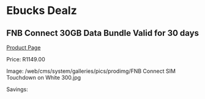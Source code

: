 
# Ebucks Dealz
## FNB Connect 30GB Data Bundle Valid for 30 days
[Product Page](https://www.ebucks.com/web/shop/productSelected.do?prodId=1157253605&catId=300)

Price: R1149.00

Image: /web/cms/system/galleries/pics/prodimg/FNB Connect SIM Touchdown on White 300.jpg

Savings: 


	